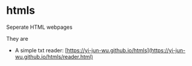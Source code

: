# htmls
Seperate HTML webpages

They are

- A simple txt reader: [https://yi-jun-wu.github.io/htmls](https://yi-jun-wu.github.io/htmls/reader.html)
